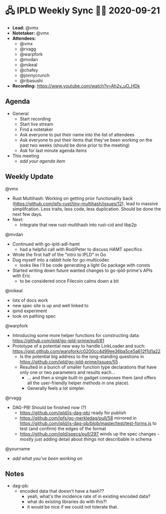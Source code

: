 # 🖧 IPLD Weekly Sync 🙌🏽 2020-09-21

- **Lead:** @vmx
- **Notetaker:** @vmx
- **Attendees:**
  - @vmx
  - @rvagg
  - @warpfork
  - @mvdan 
  - @mikeal
  - @chafey 
  - @jonnycrunch
  - @ribasushi
- **Recording:** https://www.youtube.com/watch?v=Ah2v_uO_HDk


## Agenda

- General
  - Start recording
  - Start live stream
  - Find a notetaker
  - Ask everyone to put their name into the list of attendees
  - Ask everyone to put their items that they've been working on the past two weeks (should be done prior to the meeting)
  - Ask for last minute agenda items
- This meeting
  - _add your agenda item_


## Weekly Update

@vmx
 - Rust Multihash: Working on getting prior functionality back (https://github.com/ipfs-rust/tiny-multihash/issues/12), lead to massive simplifcation. Less traits, less code, less duplication. Should be done the next few days.
 - Next:
   - Integrate that new rust-multihash into rust-cid and libp2p

@mvdan 
 - Continued with go-ipld-adl-hamt
     - had a helpful call with Rod/Peter to discuss HAMT specifics
 - Wrote the first half of the "intro to IPLD" in Go
 - Dug myself into a rabbit hole for go-multicodec
     - looks like I'll be code generating a light Go package with consts
 - Started writing down future wanted changes to go-ipld-prime's APIs with Eric
     - to be considered once Filecoin calms down a bit

@mikeal
  - lots of docs work
  - new spec site is up and well linked to
  - ipmd experiment
  - took on pathing spec


@warpfork
 - Introducing some more helper functions for constructing data: https://github.com/ipld/go-ipld-prime/pull/81
 - Prototype of a potential new way to handle LinkLoader and such: https://gist.github.com/warpfork/c0200cc4d99ee36ba5ce5a612f1d1a22
 	- Is the potential big address to the long-standing questions in https://github.com/ipld/go-ipld-prime/issues/55 .
 	- Resulted in a bunch of smaller function type declarations that have only one or two parameters and results each...
 		- ... and then a single built-in gadget composes them (and offers all the user-friendly helper methods in one place).
 		- Generally feels a lot simpler.

@rvagg
 - DAG-PB! Should be finished now (?)
     - https://github.com/ipld/js-dag-pb/ ready for publish
     - https://github.com/ipfs/go-merkledag/pull/58 mirrored in https://github.com/ipld/js-dag-pb/blob/master/test/test-forms.js to test (and confirm) the edges of the format
     - https://github.com/ipld/specs/pull/297 winds up the spec changes - mostly just adding detail about things not describable in schema

@yourname
 - _add what you've been working on_


## Notes

<!-- After each call, the notetaker submits a PR to https://github.com/ipld/team-mgmt to store the notes on the meeting-notes folder -->

- dag-pb:
	- encoded data that doesn't have a hash??
		- yeah, what's the incidence rate of in existing encoded data?
		- what do existing libraries do with this?!
		- it would be nice if we could not tolerate that.
